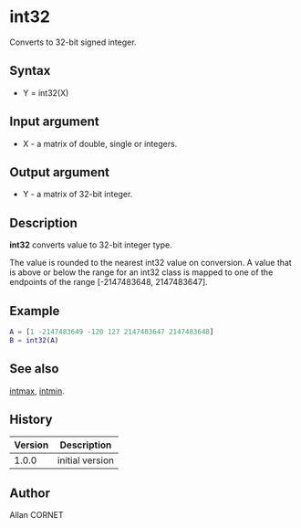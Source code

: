 # int32

Converts to 32-bit signed integer.

## Syntax

- Y = int32(X)

## Input argument

- X - a matrix of double, single or integers.

## Output argument

- Y - a matrix of 32-bit integer.

## Description

  <p><b>int32</b> converts value to 32-bit integer type.</p>
  <p>The value is rounded to the nearest int32 value on conversion. A value that is above or below the range for an int32 class is mapped to one of the endpoints of the range [-2147483648, 2147483647].</p>

## Example

```matlab
A = [1 -2147483649 -120 127 2147483647 2147483648]
B = int32(A)
```

## See also

[intmax](intmax.md), [intmin](intmax.md).

## History

| Version | Description     |
| ------- | --------------- |
| 1.0.0   | initial version |

## Author

Allan CORNET
